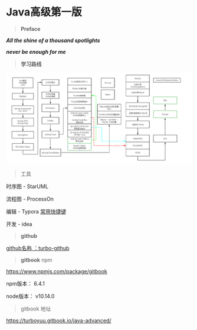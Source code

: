 # Java高级第一版

> **Preface**

***All the shine of a thousand spotlights***

***never be enough for me***

> **学习路线**

![Java Way](assest/image-20211207140945509.png)

> 工具

时序图 - StarUML

流程图 - ProcessOn

编辑 - Typora [常用快捷键](https://support.typoraio.cn/Shortcut-Keys/)

开发 - idea



> **github**

[github名称 ：turbo-github](https://github.com/turboYuu/java-advanced-gitbook)

> **gitbook** npm

https://www.npmjs.com/package/gitbook

npm版本： 6.4.1

node版本： v10.14.0

> gitbook 地址

https://turboyuu.gitbook.io/java-advanced/

